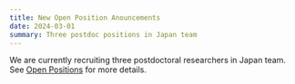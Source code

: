 ```yaml
---
title: New Open Position Anouncements
date: 2024-03-01
summary: Three postdoc positions in Japan team
---
```


We are currently recruiting three postdoctoral researchers in Japan team.
See [Open Positions](/open-positions/) for more details.
